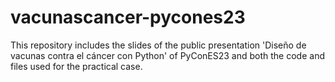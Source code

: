 # vacunascancer-pycones23
This repository includes the slides of the public presentation 'Diseño de vacunas contra el cáncer con Python' of PyConES23 and both the code and files used for the practical case.

